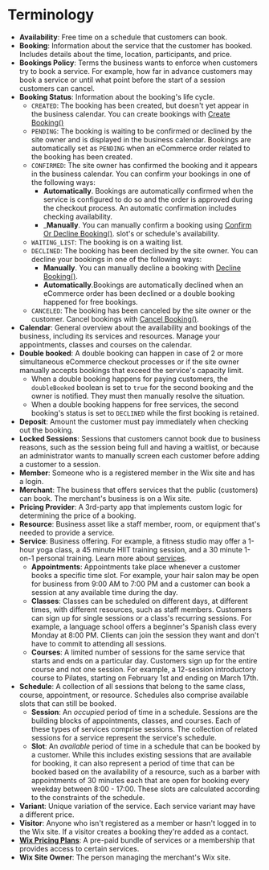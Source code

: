 
# Terminology

+ __Availability__: Free time on a schedule that customers can book.
+ __Booking__: Information about the service that the customer has booked. 
  Includes details about the time, location, participants, and price.
+ __Bookings Policy__: Terms the business wants to enforce when 
  customers try to book a service. For example, how far in advance customers 
  may book a service or until what point before the start of a session 
  customers can cancel.
+ __Booking Status__: Information about the booking's life cycle.
    + `CREATED`: The booking has been created, but doesn't yet appear in the 
      business calendar. 
      You can create bookings with [Create Booking()](#createbooking) 
    + `PENDING`: The booking is waiting to be confirmed or declined by the 
      site owner and is displayed in the business calendar.
      Bookings are automatically set as `PENDING` when an eCommerce order related to the booking has been created.
    + `CONFIRMED`: The site owner has confirmed the booking and it appears in 
      the business calendar.
      You can confirm your bookings in one of the following ways:
       + __Automatically__. Bookings are automatically confirmed when the 
          service 
          is configured to do so and the order is approved during the checkout process. An automatic confirmation includes checking availability.
        + ___Manually__. You can manually confirm a booking using 
          [Confirm Or Decline Booking()](#confirmordeclinebooking).
          slot's or schedule's availability.
    + `WAITING_LIST`: The booking is on a waiting list.
    + `DECLINED`: The booking has been declined by the site owner.
    You can decline your bookings in one of the following ways:
        + __Manually__. You can manually decline a booking with 
          [Decline Booking()](#declineBooking).
        + __Automatically__.Bookings are automatically declined when an eCommerce order has been 
          declined or a double booking happened for free bookings.
    + `CANCELED`: The booking has been canceled by the site owner or the customer.
        Cancel bookings with [Cancel Booking()](#cancelBooking).
+ __Calendar__: General overview about the availability and bookings of the 
  business, including its services and resources. Manage your appointments, classes 
  and courses on the calendar.
+ __Double booked__:
  A double booking can happen in case of 2 or more simultaneous eCommerce checkout 
  processes or if the site owner manually accepts bookings that exceed the 
  service's capacity limit.
  + When a double booking happens for paying customers, the `doubleBooked` 
    boolean is set to `true` for the second booking and the owner is notified. 
    They must then manually resolve the situation.
  + When a double booking happens for free services, the second 
    booking's status is set to `DECLINED` while the first booking is retained.
+ __Deposit__: Amount the customer must pay immediately when checking out the 
  booking.
+ __Locked Sessions__: Sessions that customers cannot book due to business reasons, such 
  as the session being full and having a waitlist, or because an administrator 
  wants to manually screen each customer before adding a customer to a session.
+ __Member__: Someone who is a registered member in the Wix site and has a 
  login.
+ __Merchant__: The business that offers services that the public (customers) can book. The merchant's business is on a Wix site.
+ __Pricing Provider__: A 3rd-party app that implements custom logic for determining the price of a booking.
+ __Resource__: Business asset like a staff member, room, or equipment that's 
  needed to provide a service.
+ __Service__: Business offering. For example, a fitness studio may offer a 
  1-hour yoga class, a 45 minute HIIT training session, and a 30 minute 1-on-1 
  personal training. Learn more about [services](https://support.wix.com/en/article/creating-the-right-booking-service-for-your-business).
    + __Appointments__: Appointments take place whenever a customer books a specific 
      time slot. For example, your hair salon may be open for business from 9:00 AM 
      to 7:00 PM and a customer can book a session at any available time during the day.
    + __Classes__: Classes can be scheduled on different days, at different times, 
      with different resources, such as staff members. Customers can sign up for single sessions
      or a class's recurring sessions. For example, a language school offers a beginner's Spanish 
      class every Monday at 8:00 PM. Clients can join the session they want and don't have to commit
      to attending all sessions.
    + __Courses__: A limited number of sessions for the same service that starts and ends 
      on a particular day. Customers sign up for the entire course and not one session. For example, 
      a 12-session introductory course to Pilates, starting on February 1st and
      ending on March 17th.
+ __Schedule__: A collection of all sessions that belong to the same class, course,
  appointment, or resource. Schedules also comprise available slots that can still be booked.
    + __Session__: An _occupied_ period of time in a schedule. Sessions are the 
      building blocks of appointments, classes, and courses. Each of these types of 
      services comprise sessions. The collection of related sessions for a service represent the 
      service's schedule. 
    + __Slot__: An _available_ period of time in a schedule that can be booked by a 
      customer. While this includes existing sessions that are available for
      booking, it can also represent a period of time that can be booked based on
      the availability of a resource, such as a barber with appointments of 30 
      minutes each that are open for booking every weekday between 8:00 - 17:00.
      These slots are calculated according to the constraints of the schedule.
+ __Variant__: Unique variation of the service. Each service variant may have 
  a different price.
+ __Visitor__: Anyone who isn't registered as a member or hasn't logged in to 
  the Wix site. If a visitor creates a booking they're added as a contact.
+ __[Wix Pricing Plans](https://support.wix.com/en/article/about-pricing-plans)__: 
  A pre-paid bundle of services or a membership that provides access to certain
  services.
+ __Wix Site Owner__: The person managing the merchant's Wix site.

